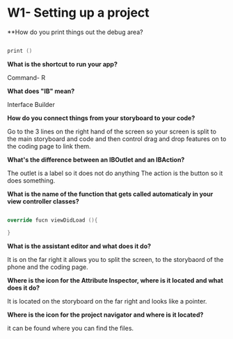 # W1- Setting up a project

**How do you print things out the debug area?
```swift

print ()

```

**What is the shortcut to run your app?**

Command- R

**What does "IB" mean?**

Interface Builder

**How do you connect things from your storyboard to your code?**

Go to the 3 lines on the right hand of the screen so your screen is split to the main storyboard and code and then control drag and drop features on to the coding page to link them. 

**What's the difference between an IBOutlet and an IBAction?**

The outlet is a label so it does not do anything 
The action is the button so it does something. 

**What is the name of the function that gets called automaticaly in your view controller classes?**

``` swift

override fucn viewDidLoad (){

}

```

**What is the assistant editor and what does it do?**

It is on the far right it allows you to split the screen, to the storybaord of the phone and the coding page. 

**Where is the icon for the Attribute Inspector, where is it located and what does it do?**

It is located on the storyboard on the far right and looks like a pointer. 

**Where is the icon for the project navigator and where is it located?**

it can be found where you can find the files. 
